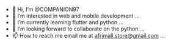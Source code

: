 - 👋 Hi, I’m @COMPANION97
- 👀 I’m interested in web and mobile development ...
- 🌱 I’m currently learning flutter and python ...
- 💞️ I’m looking forward to collaborate on the python ...
- 📫 How to reach me email me at afrimall.store@gmail.com ...

<!---
COMPANION97/COMPANION97 is a ✨ special ✨ repository because its `README.md` (this file) appears on your GitHub profile.
You can click the Preview link to take a look at your changes.
--->
